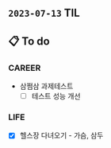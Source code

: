 ## `2023-07-13` TIL

## 📋 To do

### CAREER

- 삼쩜삼 과제테스트
  - [ ] 테스트 성능 개선

### LIFE

- [x] 헬스장 다녀오기 - 가슴, 삼두